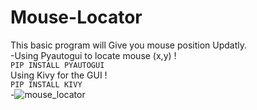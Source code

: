 # Mouse-Locator
This basic program will Give you mouse position Updatly.<br>
-Using Pyautogui to locate mouse (x,y) ! <br>
```PIP INSTALL PYAUTOGUI```<br>
Using Kivy for the GUI ! <br>
```PIP INSTALL KIVY```<br>
-![mouse_locator](https://user-images.githubusercontent.com/116120107/217957886-52fe5232-fc40-49a8-a384-c758f71a9293.png)
